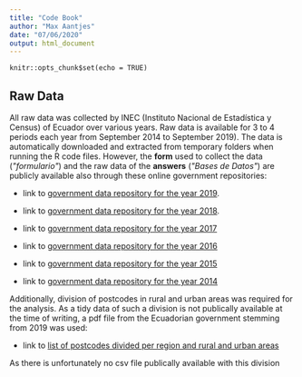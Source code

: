 ```yaml
---
title: "Code Book"
author: "Max Aantjes"
date: "07/06/2020"
output: html_document
---
```


```{r setup, include=FALSE}
knitr::opts_chunk$set(echo = TRUE)
```

## Raw Data

All raw data was collected by INEC (Instituto Nacional de Estadística y Census) of Ecuador over various years. Raw data is available for 3 to 4 periods each year from September 2014 to September 2019). The data is automatically downloaded and extracted from temporary folders when running the R code files. However, the **form** used to collect the data (*"formulario"*) and the raw data of the **answers** (*"Bases de Datos"*) are publicly available also through these online government repositories:   

* link to [government data repository for the year 2019](https://www.ecuadorencifras.gob.ec/enemdu-2019/).  

* link to [government data repository for the year 2018](https://www.ecuadorencifras.gob.ec/enemdu-2018/).  

* link to [government data repository for the year 2017](https://www.ecuadorencifras.gob.ec/enemdu-2017/)  

* link to [government data repository for the year 2016](https://www.ecuadorencifras.gob.ec/enemdu-2016/)

* link to [government data repository for the year 2015](https://www.ecuadorencifras.gob.ec/enemdu-2015/)  

* link to [government data repository for the year 2014](https://www.ecuadorencifras.gob.ec/enemdu-2014/)  

Additionally, division of postcodes in rural and urban areas was required for the analysis. As a tidy data of such a division is not publically available at the time of writing, a pdf file from the Ecuadorian government stemming from 2019 was used:

* link to [list of postcodes divided per region and rural and urban areas](https://aplicaciones2.ecuadorencifras.gob.ec/SIN/descargas/cge2019.pdf)

As there is unfortunately no csv file publically available with this division 

